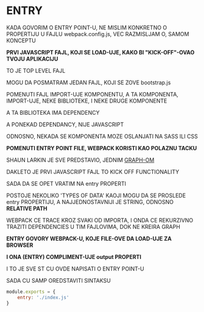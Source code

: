 # ENTRY

KADA GOVORIM O ENTRY POINT-U, NE MISLIM KONKRETNO O PROPERTIJU U FAJLU webpack.config.js, VEC RAZMISLJAM O, SAMOM KONCEPTU

**PRVI JAVASCRIPT FAJL, KOJI SE LOAD-UJE, KAKO BI "KICK-OFF"-OVAO TVOJU APLIKACIJU**

TO JE TOP LEVEL FAJL

MOGU DA POSMATRAM JEDAN FAJL, KOJI SE ZOVE bootstrap.js

POMENUTI FAJL IMPORT-UJE KOMPONENTU, A TA KOMPONENTA, IMPORT-UJE, NEKE BIBLIOTEKE, I NEKE DRUGE KOMPONENTE

A TA BIBLIOTEKA IMA DEPENDENCY

A PONEKAD DEPENDANCY, NIJE JAVASCRIPT

ODNOSNO, NEKADA SE KOMPONENTA MOZE OSLANJATI NA SASS ILI CSS

**POMENUTI ENTRY POINT FILE, WEBPACK KORISTI KAO POLAZNU TACKU**

SHAUN LARKIN JE SVE PREDSTAVIO, JEDNIM [GRAPH-OM](https://docs.google.com/presentation/d/1hFtMCMo62DgOIc-9OwgaVwPZHwv1cgMELArHcMbXlSI/edit#slide=id.g15e96ef847_0_147)

DAKLETO JE PRVI JAVASCRIPT FAJL TO KICK OFF FUNCTIONALITY

SADA DA SE OPET VRATIM NA entry PROPERTI

POSTOJE NEKOLIKO 'TYPES OF DATA' KAOJI MOGU DA SE PROSLEDE entry PROPERTIJU, A NAJJEDNOSTAVNIJI JE STRING, ODNOSNO **RELATIVE PATH**

WEBPACK CE TRACE KROZ SVAKI OD IMPORTA, I ONDA CE REKURZIVNO TRAZITI DEPENDENCIES U TIM FAJLOVIMA, DOK NE KREIRA GRAPH

**ENTRY GOVORY WEBPACK-U, KOJE FILE-OVE DA LOAD-UJE ZA BROWSER**

**I ONA (ENTRY) COMPLIMENT-UJE output PROPERTI**

I TO JE SVE ST CU OVDE NAPISATI O ENTRY POINT-U

SADA CU SAMP OREDSTAVITI SINTAKSU

```JAVASCRIPT
module.exports = {
    entry: './index.js'
}
```
